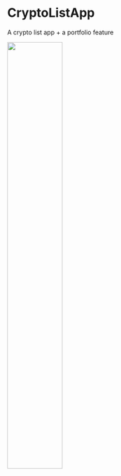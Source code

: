 # CryptoListApp

A crypto list app + a portfolio feature

<img src="https://github.com/MontyZhuang/CryptoListApp/tree/master/readme_images" width="50%" height="50%">
